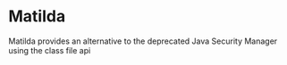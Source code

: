 # Matilda
Matilda provides an alternative to the deprecated Java Security Manager using the class file api

